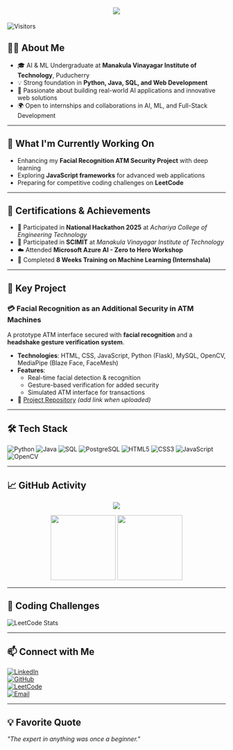 <h1 align="center">
  <img src="https://readme-typing-svg.demolab.com?font=Fira+Code&weight=600&size=24&pause=1000&color=blue&center=true&vCenter=true&random=false&width=550&lines=Hey+there%2C+I'm+G.+Sri+Hariharan;AI+%26+ML+Undergraduate;Passionate+About+AI,+ML+%26+Full-Stack+Development" />
</h1>

![Visitors](https://komarev.com/ghpvc/?username=srihariharan314&color=blueviolet)

## 👨‍💻 About Me  
- 🎓 AI & ML Undergraduate at **Manakula Vinayagar Institute of Technology**, Puducherry  
- 💡 Strong foundation in **Python, Java, SQL, and Web Development**  
- 🚀 Passionate about building real-world AI applications and innovative web solutions  
- 🌍 Open to internships and collaborations in AI, ML, and Full-Stack Development  

---

## 🔨 What I'm Currently Working On  
- Enhancing my **Facial Recognition ATM Security Project** with deep learning  
- Exploring **JavaScript frameworks** for advanced web applications  
- Preparing for competitive coding challenges on **LeetCode**  

---

## 🏅 Certifications & Achievements  
- 🥇 Participated in **National Hackathon 2025** at *Achariya College of Engineering Technology*  
- 🚀 Participated in **SCIMIT** at *Manakula Vinayagar Institute of Technology*  
- ☁️ Attended **Microsoft Azure AI - Zero to Hero Workshop**  
- 📜 Completed **8 Weeks Training on Machine Learning (Internshala)**  

---

## 🌟 Key Project  
### 💳 Facial Recognition as an Additional Security in ATM Machines  
A prototype ATM interface secured with **facial recognition** and a **headshake gesture verification system**.  
- **Technologies**: HTML, CSS, JavaScript, Python (Flask), MySQL, OpenCV, MediaPipe (Blaze Face, FaceMesh)  
- **Features**:  
  - Real-time facial detection & recognition  
  - Gesture-based verification for added security  
  - Simulated ATM interface for transactions  
- 🔗 [Project Repository](https://github.com/srihariharan314/Facial-Recognition-ATM) *(add link when uploaded)*  

---

## 🛠 Tech Stack  
![Python](https://img.shields.io/badge/Python-3776AB?style=for-the-badge&logo=python&logoColor=white)
![Java](https://img.shields.io/badge/Java-ED8B00?style=for-the-badge&logo=java&logoColor=white)
![SQL](https://img.shields.io/badge/MySQL-4479A1?style=for-the-badge&logo=mysql&logoColor=white)
![PostgreSQL](https://img.shields.io/badge/PostgreSQL-316192?style=for-the-badge&logo=postgresql&logoColor=white)
![HTML5](https://img.shields.io/badge/HTML5-E34F26?style=for-the-badge&logo=html5&logoColor=white)
![CSS3](https://img.shields.io/badge/CSS3-1572B6?style=for-the-badge&logo=css3&logoColor=white)
![JavaScript](https://img.shields.io/badge/JavaScript-F7DF1E?style=for-the-badge&logo=javascript&logoColor=black)
![OpenCV](https://img.shields.io/badge/OpenCV-5C3EE8?style=for-the-badge&logo=opencv&logoColor=white)

---

## 📈 GitHub Activity  
<p align="center">
  <img src="https://github-readme-activity-graph.vercel.app/graph?username=srihariharan314&theme=react-dark&hide_border=false&area=true" />
</p>

<p align="center">
  <img src="https://github-readme-stats.vercel.app/api?username=srihariharan314&show_icons=true&theme=radical" height="150"/>
  <img src="https://github-readme-stats.vercel.app/api/top-langs/?username=srihariharan314&layout=compact&theme=radical" height="150"/>
</p>

---

## 🏅 Coding Challenges  
![LeetCode Stats](https://leetcode-stats.vercel.app/api?username=gsrihariharan)


---

## 📫 Connect with Me  
[![LinkedIn](https://img.shields.io/badge/LinkedIn-0077B5?style=for-the-badge&logo=linkedin&logoColor=white)](https://linkedin.com/in/G.-Sri-Hariharan)  
[![GitHub](https://img.shields.io/badge/GitHub-000?style=for-the-badge&logo=github&logoColor=white)](https://github.com/srihariharan314)  
[![LeetCode](https://img.shields.io/badge/LeetCode-FFA116?style=for-the-badge&logo=leetcode&logoColor=black)](https://leetcode.com/u/srihariharan16)  
[![Email](https://img.shields.io/badge/Email-D14836?style=for-the-badge&logo=gmail&logoColor=white)](mailto:gsrihariharan16@gmail.com)  

---

## 💡 Favorite Quote  
*"The expert in anything was once a beginner."*  

